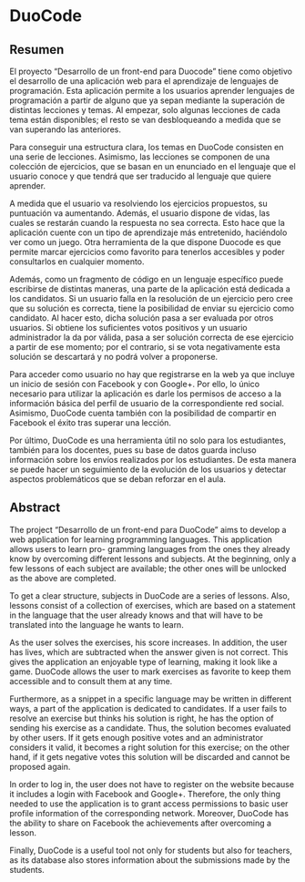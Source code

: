 # DuoCode

## Resumen

El proyecto “Desarrollo de un front-end para Duocode” tiene como objetivo el desarrollo de una aplicación web para el aprendizaje de lenguajes de programación. Esta aplicación permite a los usuarios aprender lenguajes de programación a partir de alguno que ya sepan mediante la superación de distintas lecciones y temas. Al empezar, solo algunas lecciones de cada tema están disponibles; el resto se van desbloqueando a medida que se van superando las anteriores.

Para conseguir una estructura clara, los temas en DuoCode consisten en una serie de lecciones. Asimismo, las lecciones se componen de una colección de ejercicios, que se basan en un enunciado en el lenguaje que el usuario conoce y que tendrá que ser traducido al lenguaje que quiere aprender.

A medida que el usuario va resolviendo los ejercicios propuestos, su puntuación va aumentando. Además, el usuario dispone de vidas, las cuales se restarán cuando la respuesta no sea correcta. Esto hace que la aplicación cuente con un tipo de aprendizaje más entretenido, haciéndolo ver como un juego. Otra herramienta de la que dispone Duocode es que permite marcar ejercicios como favorito para tenerlos accesibles y poder consultarlos en cualquier momento.

Además, como un fragmento de código en un lenguaje específico puede escribirse de distintas maneras, una parte de la aplicación está dedicada a los candidatos. Si un usuario falla en la resolución de un ejercicio pero cree que su solución es correcta, tiene la posibilidad de enviar su ejercicio como candidato. Al hacer esto, dicha solución pasa a ser evaluada por otros usuarios. Si obtiene los suficientes votos positivos y un usuario administrador la da por válida, pasa a ser solución correcta de ese ejercicio a partir de ese momento; por el contrario, si se vota negativamente esta solución se descartará y no podrá volver a proponerse.

Para acceder como usuario no hay que registrarse en la web ya que incluye un inicio de sesión con Facebook y con Google+. Por ello, lo único necesario para utilizar la aplicación es darle los permisos de acceso a la información básica del perfil de usuario de la correspondiente red social. Asimismo, DuoCode cuenta también con la posibilidad de compartir en Facebook el éxito tras superar una lección.

Por último, DuoCode es una herramienta útil no solo para los estudiantes, también para los docentes, pues su base de datos guarda incluso información sobre los envíos realizados por los estudiantes. De esta manera se puede hacer un seguimiento de la evolución de los usuarios y detectar aspectos problemáticos que se deban reforzar en el aula.

## Abstract

The project “Desarrollo de un front-end para DuoCode” aims to develop a web application for learning programming languages. This application allows users to learn pro- gramming languages from the ones they already know by overcoming different lessons and subjects. At the beginning, only a few lessons of each subject are available; the other ones will be unlocked as the above are completed.

To get a clear structure, subjects in DuoCode are a series of lessons. Also, lessons consist of a collection of exercises, which are based on a statement in the language that the user already knows and that will have to be translated into the language he wants to learn.

As the user solves the exercises, his score increases. In addition, the user has lives, which are subtracted when the answer given is not correct. This gives the application an enjoyable type of learning, making it look like a game. DuoCode allows the user to mark exercises as favorite to keep them accessible and to consult them at any time.

Furthermore, as a snippet in a specific language may be written in different ways, a part of the application is dedicated to candidates. If a user fails to resolve an exercise but thinks his solution is right, he has the option of sending his exercise as a candidate. Thus, the solution becomes evaluated by other users. If it gets enough positive votes and an administrator considers it valid, it becomes a right solution for this exercise; on the other hand, if it gets negative votes this solution will be discarded and cannot be proposed again.

In order to log in, the user does not have to register on the website because it includes a login with Facebook and Google+. Therefore, the only thing needed to use the application is to grant access permissions to basic user profile information of the corresponding network. Moreover, DuoCode has the ability to share on Facebook the achievements after overcoming a lesson.

Finally, DuoCode is a useful tool not only for students but also for teachers, as its database also stores information about the submissions made by the students.
